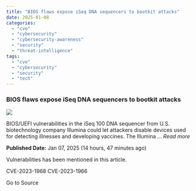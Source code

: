 ```yaml
---
title: "BIOS flaws expose iSeq DNA sequencers to bootkit attacks"
date: 2025-01-08
categories: 
  - "cve"
  - "cybersecurity"
  - "cybersecurity-awareness"
  - "security"
  - "threat-intelligence"
tags: 
  - "cve"
  - "cybersecurity"
  - "security"
  - "tech"
---
```


### BIOS flaws expose iSeq DNA sequencers to bootkit attacks

![](https://upload.cvefeed.io/news/22778/thumbnail.jpg)

BIOS/UEFI vulnerabilities in the iSeq 100 DNA sequencer from U.S. biotechnology company Illumina could let attackers disable devices used for detecting illnesses and developing vaccines. The Illumina ... _Read more_

**Published Date:** Jan 07, 2025 (14 hours, 47 minutes ago)

Vulnerabilities has been mentioned in this article.

CVE-2023-1968 CVE-2023-1966

Go to Source
